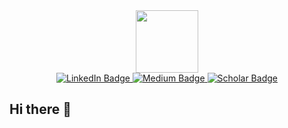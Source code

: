 
<div id="header" align="center">
  <img src="https://media.giphy.com/media/M9gbBd9nbDrOTu1Mqx/giphy.gif" width="100"/>
  <div id="badges">
  <a href="https://www.linkedin.com/in/chaitanyachadha12/">
    <img src="https://img.shields.io/badge/LinkedIn-blue?style=for-the-badge&logo=linkedin&logoColor=white" alt="LinkedIn Badge"/>
  </a>
  <a href="https://medium.com/@chaitanyachadha12">
    <img src="https://img.shields.io/badge/Medium-red?style=for-the-badge&logo=medium&logoColor=white" alt="Medium Badge"/>
  </a>
  <a href="https://scholar.google.com/citations?user=9vyqnNEAAAAJ&hl=en">
    <img src="https://img.shields.io/badge/Scholar-blue?style=for-the-badge&logo=google&logoColor=white" alt="Scholar Badge"/>
  </a>
</div>
  <img src="https://komarev.com/ghpvc/?username=chaitanyachadha12&style=flat-square&color=blue" alt=""/>
</div>

## Hi there 👋

<!--
**chaitanyachadha12/chaitanyachadha12** is a ✨ _special_ ✨ repository because its `README.md` (this file) appears on your GitHub profile.

Here are some ideas to get you started:

- 🔭 I’m currently working on ...
- 🌱 I’m currently learning ...
- 👯 I’m looking to collaborate on ...
- 🤔 I’m looking for help with ...
- 💬 Ask me about ...
- 📫 How to reach me: ...
- 😄 Pronouns: ...
- ⚡ Fun fact: ...
-->
